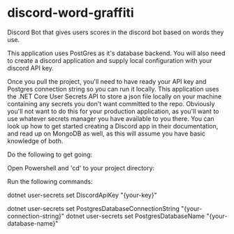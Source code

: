 # discord-word-graffiti
Discord Bot that gives users scores in the discord bot based on words they use.

This application uses PostGres as it's database backend. 
You will also need to create a discord application and supply local configuration with your discord API key. 

Once you pull the project, you'll need to have ready your API key and Postgres connection string so you can run it locally. 
This application uses the .NET Core User Secrets API to store a json file locally on your machine containing any secrets you don't want committed to the repo. 
Obviously you'll not want to do this for your production application, as you'll want to use whatever secrets manager you have available to you there. 
You can look up how to get started creating a Discord app in their documentation, and read up on MongoDB as well, as this will assume you have basic knowledge of both.

Do the following to get going:

Open Powershell and 'cd' to your project directory:

Run the following commands:

dotnet user-secrets set DiscordApiKey "{your-key}"

dotnet user-secrets set PostgresDatabaseConnectionString "{your-connection-string}"
dotnet user-secrets set PostgresDatabaseName "{your-database-name}"
